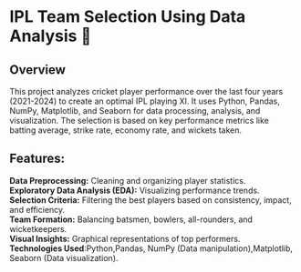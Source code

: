 # IPL Team Selection Using Data Analysis 🏏
## Overview
This project analyzes cricket player performance over the last four years (2021-2024) to create an optimal IPL playing XI. It uses Python, Pandas, NumPy, Matplotlib, and Seaborn for data processing, analysis, and visualization. The selection is based on key performance metrics like batting average, strike rate, economy rate, and wickets taken.

## Features: 
**Data Preprocessing:** Cleaning and organizing player statistics.<br>
**Exploratory Data Analysis (EDA):** Visualizing performance trends.<br>
**Selection Criteria:** Filtering the best players based on consistency, impact, and efficiency.<br>
**Team Formation:** Balancing batsmen, bowlers, all-rounders, and wicketkeepers.<br>
**Visual Insights:** Graphical representations of top performers.<br>
**Technologies Used**:Python,Pandas, NumPy (Data manipulation),Matplotlib, Seaborn (Data visualization).<br>
